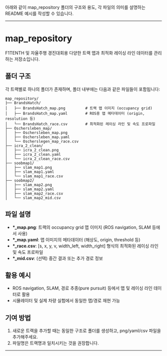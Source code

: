 아래와 같이 map_repository 폴더의 구조와 용도, 각 파일의 의미를 설명하는 README 예시를 작성할 수 있습니다.

---

# map_repository

F1TENTH 및 자율주행 경진대회용 다양한 트랙 맵과 최적화 레이싱 라인 데이터를 관리하는 저장소입니다.

## 폴더 구조

각 트랙별로 하나의 폴더가 존재하며, 폴더 내부에는 다음과 같은 파일들이 포함됩니다:

```
map_repository/
├── BrandsHatch/
│   ├── BrandsHatch_map.png         # 트랙 맵 이미지 (occupancy grid)
│   ├── BrandsHatch_map.yaml        # ROS용 맵 메타데이터 (origin, resolution 등)
│   └── BrandsHatch_race.csv        # 최적화된 레이싱 라인 및 속도 프로파일
├── Oschersleben_map/
│   ├── Oschersleben_map.png
│   ├── Oschersleben_map.yaml
│   └── Oscherslegen_map_race.csv
├── icra_2_clean/
│   ├── icra_2_clean.png
│   ├── icra_2_clean.yaml
│   └── icra_2_clean_race.csv
├── soobmap1/
│   ├── slam_map1.png
│   ├── slam_map1.yaml
│   └── slam_map1_race.csv
├── soobmap2/
│   ├── slam_map2.png
│   ├── slam_map2.yaml
│   ├── slam_map2_race.csv
│   └── slam_map2_mid.csv
```

## 파일 설명

- **\*_map.png**: 트랙의 occupancy grid 맵 이미지 (ROS navigation, SLAM 등에서 사용)
- **\*_map.yaml**: 맵 이미지의 메타데이터 (해상도, origin, threshold 등)
- **\*_race.csv**: [s, x, y, v, width_left, width_right] 형식의 최적화된 레이싱 라인 및 속도 프로파일
- **\*_mid.csv**: (선택) 중간 결과 또는 추가 경로 정보

## 활용 예시

- ROS navigation, SLAM, 경로 추종(pure pursuit) 등에서 맵 및 레이싱 라인 데이터로 활용
- 시뮬레이터 및 실제 차량 실험에서 동일한 맵/경로 재현 가능

## 기여 방법

1. 새로운 트랙을 추가할 때는 동일한 구조로 폴더를 생성하고, png/yaml/csv 파일을 추가해주세요.
2. 파일명은 트랙명과 일치시키는 것을 권장합니다.

---
